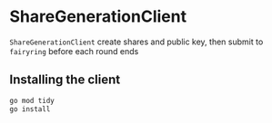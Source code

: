 # ShareGenerationClient

`ShareGenerationClient` create shares and public key, then submit to `fairyring` before each round ends

## Installing the client

```bash
go mod tidy
go install
```
